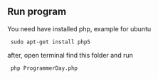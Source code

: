 ## Run program
You need have installed php, example for ubuntu

     sudo apt-get install php5
after, open terminal find this folder and run

     php ProgrammerDay.php
